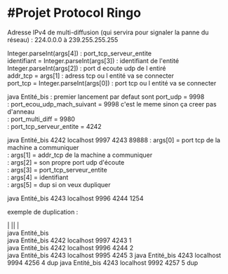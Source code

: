 
#Projet Protocol Ringo
=======================

Adresse IPv4 de multi-diffusion (qui servira pour signaler la panne du réseau) :  224.0.0.0 à 239.255.255.255 <br>
<p>
Integer.parseInt(args[4]) 		: port_tcp_serveur_entite<br>
identifiant = Integer.parseInt(args[3]) : identifiant de l'entité<br>
Integer.parseInt(args[2]) 		: port d ecoute udp de l entiré<br>
addr_tcp = args[1] 			: adress tcp ou l entité va se connecter<br>
port_tcp = Integer.parseInt(args[0]) 	: port tcp ou l entité va se connecter<br>
</p>



<p>


java Entité_bis 	  			   : premier lancement par defaut sont port_udp = 9998<br> 
						   : port_ecou_udp_mach_suivant = 9998 c'est le meme sinon ça creer pas d'anneau<br> 
						   : port_multi_diff = 9980<br>
					           : port_tcp_serveur_entite = 4242<br>
</p>

<p> 
java Entité_bis 4242 localhost 9997 4243 89888     : args[0] = port tcp de la machine a communiquer <br>
						   : args[1] = addr_tcp de la machine a communiquer<br> 
						   : args[2] = son propre port udp d'écoute<br> 
						   : args[3] = port_tcp_serveur_entite <br>
						   : args[4] = identifiant  <br>
						   : args[5] = dup si on veux dupliquer  	<br> 

</p>

java Entité_bis 4243 localhost 9996 4244 1254 <br>


exemple de duplication  : <br>

<p>
|   ||         | <br>
java Entité_bis<br>
java Entité_bis  4242 localhost 9997 4243 1<br>
java Entité_bis  4242 localhost 9996 4244 2<br>
java Entité_bis  4243 localhost 9995 4245 3
java Entité_bis  4243 localhost 9994 4256 4 dup
java Entité_bis  4243 localhost 9992 4257 5 dup
</p> 

